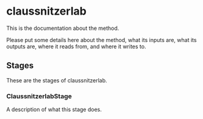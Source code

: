 # claussnitzerlab

This is the documentation about the method.

Please put some details here about the method, what its inputs are, what its
outputs are, where it reads from, and where it writes to.

## Stages

These are the stages of claussnitzerlab.

### ClaussnitzerlabStage

A description of what this stage does.
